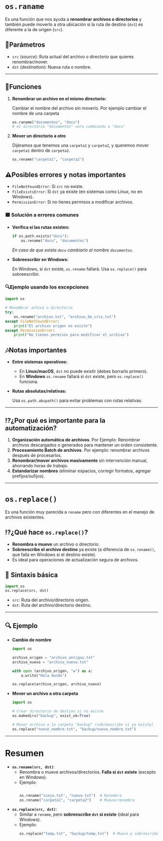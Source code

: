 # `os.raname`

Es una función que nos ayuda a **renombrar archivos o directorios** y también puede moverlo a otra ubicación si la ruta de destino (`dst`) es diferente a la de origen (`src`).

## 🚏Parámetros

- `src` (*source*): Ruta actual del archivo o directorio que quieres renombrar/mover.
- `dst` (*destination*): Nueva ruta o nombre.

---

## 🎳Funciones

1. **Renombrar un archivo en el mismo directorio:**
    
    Cambiar el nombre del archivo sin moverlo. Por ejemplo cambiar el nombre de una carpeta 
    
    ```python
    os.raname("documentos", "docu")
    # el directorio "documentos" sera cambiando a "docu"
    ```
    
2. **Mover un directorio a otro** 
    
    Dijéramos que tenemos una `carpeta1` y `carpeta2`, y queremos mover `carpeta1` dentro de `carpeta2`.
    
    ```python
    os.rename("carpeta1", "carpeta2")
    ```
    

## ⚠️Posibles errores  y notas importantes

- `FileNotFoundError`: Si `src` no existe.
- `FileExistsError`: Si `dst` ya existe (en sistemas como Linux, no en Windows).
- `PermissionError`: Si no tienes permisos a modificar archivos.

### 🟩 Solución a errores comunes

- **Verifica si las rutas existen:**
    
    ```python
    if os.path.exists("docu"):
        os.rename("docu", "documentos")
    ```
    
    *En caso de que exista `docu` cambiarlo al nombre `documentos`.*
    
- **Sobreescribir en Windows:**
    
    En Windows, si `dst` existe, `os.rename` fallará. Usa `os.replace()` para sobreescribir.
    

### 🔍Ejemplo usando los excepciones

```python
import os 

# Renombrar achivo o directorio
try:
	os.rename("archivo.txt", "archivo_de_cris.txt")
except FileNotFoundError:
	print("El archivo origen no existe")
except PermissionError:
	print("No tienes permisos para modificar el archivo")
```

## 🎶Notas importantes

- **Entre sistemas operativos:**
    - En **Linux/macOS**, `dst` no puede existir (debes borrarlo primero).
    - En **Windows** `os.rename` fallará si `dst` existe, pero `os.replace()` funciona.
- **Rutas absolutas/relativas:**
    
    Usa `os.path.abspath()` para evitar problemas con rutas relativas.
    

---

## ⁉️¿Por qué es importante para la automatización?

1. **Organización automática de archivos**. Por Ejemplo: Renombrar archivos descargados o generados para mantener un orden consistente. 
2. **Procesamiento Batch de archivos.** Por ejemplo: renombrar archivos después de procesarlos.
3. **Renombrar/mover archivos masivamente** sin intervención manual, ahorrando horas de trabajo.
4. **Estandarizar nombres** (eliminar espacios, corregir formatos, agregar prefijos/sufijos).

---

# `os.replace()`

Es una función muy parecida a `rename` pero con diferentes en el manejo de archivos existentes.

## ⁉️¿Qué hace `os.replace()`?

- **Renombra o mueve** un archivo o directorio.
- **Sobreescribe el archivo destino** ya existe (a diferencia de `os.rename()`, que falla en Windows si el destino existe).
- Es ideal para operaciones de actualización segura de archivos.

## 🐊 Sintaxis básica

```python
import os
os.replace(src, dst)
```

- `src`: Ruta del archivo/directorio origen.
- `dst`: Ruta del archivo/directorio destino.

---

## 🔍 Ejemplo

- **Cambio de nombre**
    
    ```python
    import os 
    
    archivo_origen = "archivo_antiguo.txt"
    archivo_nuevo = "archivo_nuevo.txt"
    
    with open (archivo_origen, "w") as a:
        a.write("Hola mundo")
    
    os.replace(archivo_origen, archivo_nuevo)
    ```
    
- **Mover un archivo a otra carpeta**
    
    ```python
    import os
    
    # Crear directorio de destino si no existe
    os.makedirs("backup", exist_ok=True)
    
    # Mover archivo a la carpeta "backup" (sobreescribe si ya existe)
    os.replace("nuevo_nombre.txt", "backup/nuevo_nombre.txt") 
    ```
---
# Resumen
- **`os.rename(src, dst)`**:
    - Renombra o mueve archivos/directorios. **Falla si `dst` existe** (excepto en Windows).
    - Ejemplo:
        ```python
        
        os.rename("viejo.txt", "nuevo.txt")  # Renombra
        os.rename("carpeta1", "carpeta2")    # Mueve/renombra
        ```
- **`os.replace(src, dst)`**:
    - Similar a `rename`, pero **sobreescribe `dst` si existe** (ideal para Windows).
    - Ejemplo:
	    ```python
        os.replace("temp.txt", "backup/temp.txt")  # Mueve y sobrescribe
        ```
